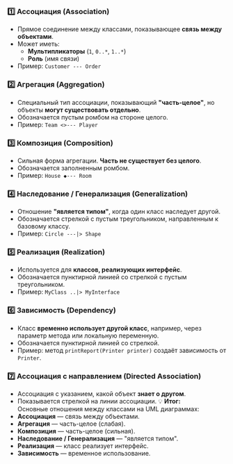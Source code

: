 ### 1️⃣ Ассоциация (Association)
- Прямое соединение между классами, показывающее **связь между объектами**.
- Может иметь:
    - **Мультипликаторы** (`1`, `0..*`, `1..*`)
    - **Роль** (имя связи)
- Пример: `Customer --- Order`
### 2️⃣ Агрегация (Aggregation)
- Специальный тип ассоциации, показывающий **"часть-целое"**, но объекты **могут существовать отдельно**.
- Обозначается пустым ромбом на стороне целого.
- Пример: `Team <>--- Player`
### 3️⃣ Композиция (Composition)
- Сильная форма агрегации. **Часть не существует без целого**.
- Обозначается заполненным ромбом.
- Пример: `House ◆--- Room`
### 4️⃣ Наследование / Генерализация (Generalization)
- Отношение **"является типом"**, когда один класс наследует другой.
- Обозначается стрелкой с пустым треугольником, направленным к базовому классу.
- Пример: `Circle ---|> Shape`
### 5️⃣ Реализация (Realization)
- Используется для **классов, реализующих интерфейс**.
- Обозначается пунктирной линией со стрелкой с пустым треугольником.
- Пример: `MyClass ..|> MyInterface`
### 6️⃣ Зависимость (Dependency)
- Класс **временно использует другой класс**, например, через параметр метода или локальную переменную.
- Обозначается пунктирной линией со стрелкой.
- Пример: метод `printReport(Printer printer)` создаёт зависимость от `Printer`.
### 7️⃣ Ассоциация с направлением (Directed Association)
- Ассоциация с указанием, какой объект **знает о другом**.
- Показывается стрелкой на линии ассоциации.
💡 **Итог:**  
Основные отношения между классами на UML диаграммах:
- **Ассоциация** — связь между объектами.
- **Агрегация** — часть-целое (слабая).
- **Композиция** — часть-целое (сильная).
- **Наследование / Генерализация** — "является типом".
- **Реализация** — класс реализует интерфейс.
- **Зависимость** — временное использование.